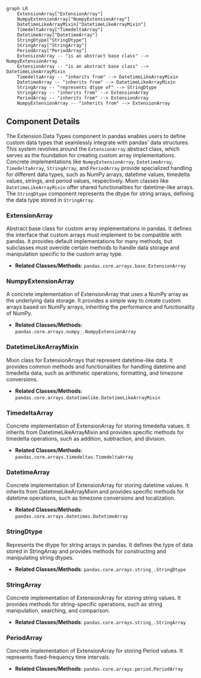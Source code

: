 ```mermaid
graph LR
    ExtensionArray["ExtensionArray"]
    NumpyExtensionArray["NumpyExtensionArray"]
    DatetimeLikeArrayMixin["DatetimeLikeArrayMixin"]
    TimedeltaArray["TimedeltaArray"]
    DatetimeArray["DatetimeArray"]
    StringDtype["StringDtype"]
    StringArray["StringArray"]
    PeriodArray["PeriodArray"]
    ExtensionArray -- "is an abstract base class" --> NumpyExtensionArray
    ExtensionArray -- "is an abstract base class" --> DatetimeLikeArrayMixin
    TimedeltaArray -- "inherits from" --> DatetimeLikeArrayMixin
    DatetimeArray -- "inherits from" --> DatetimeLikeArrayMixin
    StringArray -- "represents dtype of" --> StringDtype
    StringArray -- "inherits from" --> ExtensionArray
    PeriodArray -- "inherits from" --> ExtensionArray
    NumpyExtensionArray -- "inherits from" --> ExtensionArray
```

## Component Details

The Extension Data Types component in pandas enables users to define custom data types that seamlessly integrate with pandas' data structures. This system revolves around the `ExtensionArray` abstract class, which serves as the foundation for creating custom array implementations. Concrete implementations like `NumpyExtensionArray`, `DatetimeArray`, `TimedeltaArray`, `StringArray`, and `PeriodArray` provide specialized handling for different data types, such as NumPy arrays, datetime values, timedelta values, strings, and period values, respectively. Mixin classes like `DatetimeLikeArrayMixin` offer shared functionalities for datetime-like arrays. The `StringDtype` component represents the dtype for string arrays, defining the data type stored in `StringArray`.

### ExtensionArray
Abstract base class for custom array implementations in pandas. It defines the interface that custom arrays must implement to be compatible with pandas. It provides default implementations for many methods, but subclasses must override certain methods to handle data storage and manipulation specific to the custom array type.
- **Related Classes/Methods**: `pandas.core.arrays.base.ExtensionArray`

### NumpyExtensionArray
A concrete implementation of ExtensionArray that uses a NumPy array as the underlying data storage. It provides a simple way to create custom arrays based on NumPy arrays, inheriting the performance and functionality of NumPy.
- **Related Classes/Methods**: `pandas.core.arrays.numpy_.NumpyExtensionArray`

### DatetimeLikeArrayMixin
Mixin class for ExtensionArrays that represent datetime-like data. It provides common methods and functionalities for handling datetime and timedelta data, such as arithmetic operations, formatting, and timezone conversions.
- **Related Classes/Methods**: `pandas.core.arrays.datetimelike.DatetimeLikeArrayMixin`

### TimedeltaArray
Concrete implementation of ExtensionArray for storing timedelta values. It inherits from DatetimeLikeArrayMixin and provides specific methods for timedelta operations, such as addition, subtraction, and division.
- **Related Classes/Methods**: `pandas.core.arrays.timedeltas.TimedeltaArray`

### DatetimeArray
Concrete implementation of ExtensionArray for storing datetime values. It inherits from DatetimeLikeArrayMixin and provides specific methods for datetime operations, such as timezone conversions and localization.
- **Related Classes/Methods**: `pandas.core.arrays.datetimes.DatetimeArray`

### StringDtype
Represents the dtype for string arrays in pandas. It defines the type of data stored in StringArray and provides methods for constructing and manipulating string dtypes.
- **Related Classes/Methods**: `pandas.core.arrays.string_.StringDtype`

### StringArray
Concrete implementation of ExtensionArray for storing string values. It provides methods for string-specific operations, such as string manipulation, searching, and comparison.
- **Related Classes/Methods**: `pandas.core.arrays.string_.StringArray`

### PeriodArray
Concrete implementation of ExtensionArray for storing Period values. It represents fixed-frequency time intervals.
- **Related Classes/Methods**: `pandas.core.arrays.period.PeriodArray`
